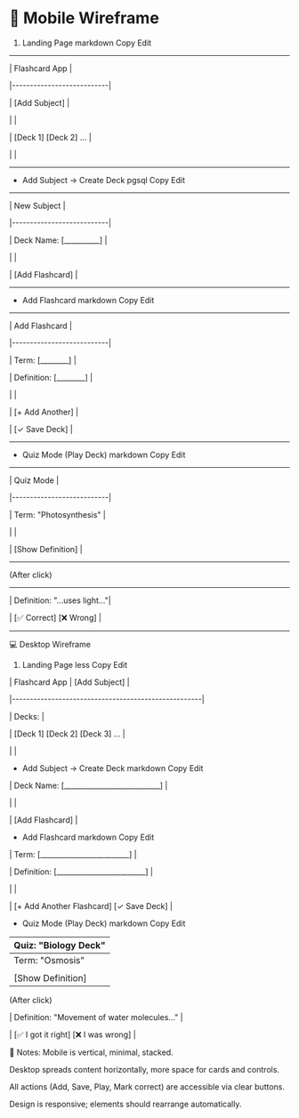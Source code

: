 # 📱 Mobile Wireframe

1. Landing Page
markdown
Copy
Edit

-----------------------------
|        Flashcard App      |

|---------------------------|

|      [Add Subject]        |

|                           |

|  [Deck 1]   [Deck 2] ...  |

|                           |

-----------------------------

- Add Subject → Create Deck
pgsql
Copy
Edit

-----------------------------
|        New Subject        |

|---------------------------|

|  Deck Name: [__________]  |

|                           |

|   [Add Flashcard]         |

-----------------------------

- Add Flashcard
markdown
Copy
Edit

-----------------------------
|      Add Flashcard        |

|---------------------------|

|  Term:        [________]  |

|  Definition:  [________]  |

|                           |

|  [+ Add Another]          |

|  [✓ Save Deck]            |

-----------------------------

- Quiz Mode (Play Deck)
markdown
Copy
Edit

-----------------------------
|        Quiz Mode          |

|---------------------------|

|      Term: "Photosynthesis" |

|                           |

|   [Show Definition]       |

-----------------------------

(After click)

-----------------------------
|  Definition: "...uses light..."|

|  [✅ Correct] [❌ Wrong]    |

-----------------------------
💻 Desktop Wireframe

1. Landing Page
less
Copy
Edit

| Flashcard App           |     [Add Subject]         |

|-----------------------------------------------------|

| Decks:                                              |

| [Deck 1]     [Deck 2]     [Deck 3]   ...            |

|                                                   |

- Add Subject → Create Deck
markdown
Copy
Edit

| Deck Name: [___________________________]           |

|                                                   |

| [Add Flashcard]                                   |

- Add Flashcard
markdown
Copy
Edit

| Term:       [_________________________]            |

| Definition: [_________________________]            |

|                                                   |

| [+ Add Another Flashcard]   [✓ Save Deck]         |

- Quiz Mode (Play Deck)
markdown
Copy
Edit

|                  Quiz: "Biology Deck"             |
|-----------------------------------------------------|
| Term: "Osmosis"                                    |
|                                                   |
| [Show Definition]                                  |

(After click)

| Definition: "Movement of water molecules..."       |

| [✅ I got it right]     [❌ I was wrong]             |

📝 Notes:
Mobile is vertical, minimal, stacked.

Desktop spreads content horizontally, more space for cards and controls.

All actions (Add, Save, Play, Mark correct) are accessible via clear buttons.

Design is responsive; elements should rearrange automatically.
